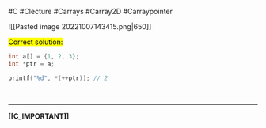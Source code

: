 #C #Clecture #Carrays #Carray2D #Carraypointer 

![[Pasted image 20221007143415.png|650]]


<mark class="hltr-lightgreen">Correct solution:</mark>
```C
int a[] = {1, 2, 3};
int *ptr = a;

printf("%d", *(++ptr)); // 2
```

<br>

---
**[[C_IMPORTANT]]**